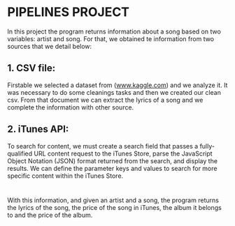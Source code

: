 # PIPELINES PROJECT

In this project the program returns information about a song based on two variables: artist and song.
For that, we obtained te information from two sources that we detail below:
## 1. CSV file:
Firstable we selected a dataset from (www.kaggle.com) and we analyze it. It was necessary to do some cleanings tasks and then we created our clean csv. From that document we can extract the lyrics of a song and we complete the information with other source.
## 2. iTunes API:
To search for content, we must create a search field that passes a fully-qualified URL content request to the iTunes Store, parse the JavaScript Object Notation (JSON) format returned from the search, and display the results. We can define the parameter keys and values to search for more specific content within the iTunes Store.

#
With this information, and given an artist and a song, the program returns the lyrics of the song, the price of the song in iTunes, the album it belongs to and the price of the album.

